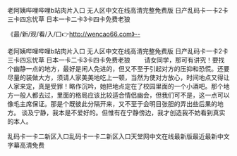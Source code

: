 老阿姨哔哩哔哩b站肉片入口
无人区中文在线高清完整免费版
日产乱码卡一卡2卡三卡四忘忧草
日本一卡二卡3卡四卡免费老狼


《最/新/观/看/入/口👉http://wencao66.com》--

老阿姨哔哩哔哩b站肉片入口
无人区中文在线高清完整免费版
日产乱码卡一卡2卡三卡四忘忧草
日本一卡二卡3卡四卡免费老狼
　　请女同学，那可有讲究！要找个幽静一点的地方，最好是闲人免进的，但又不至于引起对方的压抑和恐慌。还要尽量的装做大方，须请人家美美地吃上一顿，当然为使对方放心，时间地点又得让人家来定，真是受罪！略作沉吟，她把地点定在了校园里面的一个小酒吧。那个地方一般人都去过，里面的格局应该比较适合情侣幽会，但我们可不是，这一点可以像毛主席保证。那是个既彼此分隔开来，又不至于会明目张胆的弄出些后果的地方。
谈及宁静，我本是不爱好的。但惟有在宁静傍边，我才创造我不妨看到真实的本人。





乱码卡一卡二新区入口乱码卡一卡二新区入口天堂网中文在线最新版最近最新中文字幕高清免费
